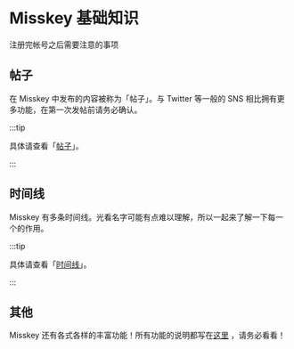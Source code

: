 # Misskey 基础知识

注册完帐号之后需要注意的事项

## 帖子

在 Misskey 中发布的内容被称为「帖子」。与 Twitter 等一般的 SNS 相比拥有更多功能，在第一次发帖前请务必确认。

:::tip

具体请查看「[帖子](/docs/for-users/features/note/)」。

:::

## 时间线

Misskey 有多条时间线。光看名字可能有点难以理解，所以一起来了解一下每一个的作用。

:::tip

具体请查看「[时间线](/docs/for-users/features/timeline/)」。

:::

## 其他

Misskey 还有各式各样的丰富功能！所有功能的说明都写在[这里](/docs/for-users/features/) ，请务必看看！